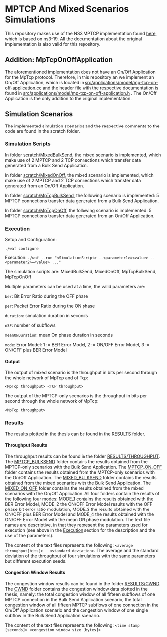 # MPTCP And Mixed Scenarios Simulations

This repository makes use of the NS3 MPTCP implementation found [here](https://github.com/mkheirkhah/amp), which is based on ns3-19.
All the documentation about the original implementation is also valid for this repository.

## Addition: MpTcpOnOffApplication
The aforementioned implementation does not have an On/Off Application for the MpTcp protocol. Therefore, in this repository an we implement an On/Off Application, which is located in [src/applications/model/mp-tcp-on-off-application.cc](https://github.com/UsernameN0tAvailable/mptcp_simulations/blob/master/src/applications/model/mp-tcp-on-off-application.cc) and the header file with the respective documentation is found in [src/applications/model/mp-tcp-on-off-application.h](https://github.com/UsernameN0tAvailable/mptcp_simulations/blob/master/src/applications/model/mp-tcp-bulk-send-application.h) . The On/Off Application is the only addition to the original implementation.

## Simulation Scenarios
The implemented simulation scenarios and the respective comments to the code are found in the scratch folder.

### Simulation Scripts
In folder [scratch/MixedBulkSend](https://github.com/UsernameN0tAvailable/mptcp_simulations/tree/master/scratch/MixedBulkSend), the mixed scenario is implemented, which make use of 2 MPTCP and 2 TCP connections which transfer data generated from a Bulk Send Application.

In folder [scratch/MixedOnOff](https://github.com/UsernameN0tAvailable/mptcp_simulations/tree/master/scratch/MixedOnOff), the mixed scenario is implemented, which make use of 2 MPTCP and 2 TCP connections which transfer data generated from an On/Off Application.
 
In folder [scratch/MpTcpBulkSend](https://github.com/UsernameN0tAvailable/mptcp_simulations/tree/master/scratch/MpTcpBulkSend), the following scenario is implemented: 5 MPTCP connections transfer data generated from a Bulk Send Application.

In folder [scratch/MpTcpOnOff](https://github.com/UsernameN0tAvailable/mptcp_simulations/tree/master/scratch/MpTcpOnOff), the following scenario is implemented: 5 MPTCP connections transfer data generated from an On/Off Application.

### Execution
Setup and Configuration:

````./waf configure````

Execution:
````./waf --run "<SimulationScript> --<parameter1>=<value> --<parameter2>=<value> ..."````

The simulation scripts are: MixedBulkSend, MixedOnOff, MpTcpBulkSend, MpTcpOnOff

Multiple parameters can be used at a time, the valid parameters are:

````ber````: Bit Error Ratio during the OFF phase

````per````: Packet Error Ratio during the ON phase

````duration````: simulation duration in seconds

````nSF````: number of subflows

````meanONDuration````: mean On phase duration in seconds

````mode````: Error Model: 1 := BER Error Model, 2 := ON/OFF Error Model, 3 := ON/OFF plus BER Error Model

#### Output
The output of mixed scenario is the throughput in bits per second through the whole network of MpTcp and of Tcp:

````<MpTcp throughput> <TCP throughput> ````

The output of the MPTCP-only scenarios is the throughput in bits per second through the whole network of MpTcp:

````<MpTcp throughput> ````

### Results
The results plotted in the thesis can be found in the [RESULTS](https://github.com/UsernameN0tAvailable/mptcp_simulations/tree/master/RESULTS) folder.
#### Throughput Results
The throughput results can be found in the folder [RESULTS/THROUGHPUT](https://github.com/UsernameN0tAvailable/mptcp_simulations/tree/master/RESULTS/THROUGHPUT). 
The [MPTCP_BULKSEND](https://github.com/UsernameN0tAvailable/mptcp_simulations/tree/master/RESULTS/THROUGHPUT/MPTCP_BULKSEND) folder contains the results obtained from the MPTCP-only scenarios with 
the Bulk Send Application. The [MPTCP_ON_OFF](https://github.com/UsernameN0tAvailable/mptcp_simulations/tree/master/RESULTS/THROUGHPUT/MPTCP_ON_OFF) folder contains the results obtained from the MPTCP-only scenarios with the On/Off Application. 
The [MIXED_BULKSEND](https://github.com/UsernameN0tAvailable/mptcp_simulations/tree/master/RESULTS/THROUGHPUT/MIXED_BULKSEND) folder contains the results obtained from the mixed scenarios with the Bulk Send Application. 
The [MIXED_ON_OFF](https://github.com/UsernameN0tAvailable/mptcp_simulations/tree/master/RESULTS/THROUGHPUT/MIXED_ON_OFF) folder contains the results obtained from the mixed scenarios with the On/Off Application. 
All four folders contain the results of the following four modes: MODE_1 contains the results obtained with the BER Error Model, MODE_2 the ON/OFF Error Model 
results with the OFF phase bit error ratio modulation, MODE_3 the results obtained with the ON/OFF plus BER Error Model and
MODE_4 the results obtained with the ON/OFF Error Model with the mean ON phase modulation. The text file names are descriptive, in that 
they represent the parameters used for execution (see above in the [Execution](#Execution) section for the description and the use of the parameters).

The content of the text files represents the following: ````<average throughput[bits]>   <standard deviation>````.
The average and the standard deviation of the throughput of four simulations with the same parameters but different execution seeds.
#### Congestion Window Results
The congestion window results can be found in the folder [RESULTS/CWND](https://github.com/UsernameN0tAvailable/mptcp_simulations/tree/master/RESULTS/CWND). 
The [CWND](https://github.com/UsernameN0tAvailable/mptcp_simulations/tree/master/RESULTS/CWND) folder contains the congestion window data plotted in the thesis, namely: 
the total congestion window of all fifteen subflows of one MPTCP connection in the Bulk Send Application scenario, the total congestion window of all fifteen
 MPTCP subflows of one connection in the On/Off Application scenario and the congestion window of one single subflow in the Bulk Send Application
scenario.

The content of the text files represents the following: ````<time stamp [seconds]> <congestion window size [bytes]>````





